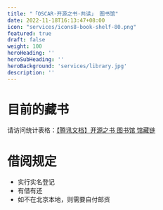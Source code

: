 ```yaml
---
title: "「OSCAR·开源之书·共读」 图书馆"
date: 2022-11-18T16:13:47+08:00
icon: "services/icons8-book-shelf-80.png"
featured: true
draft: false
weight: 100
heroHeading: ''
heroSubHeading: ''
heroBackground: 'services/library.jpg'
description: ''
---
```



# 目前的藏书

请访问统计表格：[【腾讯文档】开源之书 图书馆 馆藏链](https://docs.qq.com/sheet/DT09DQnppbWVLdHFZ)

# 借阅规定

*  实行实名登记
*  有借有还
*  如不在北京本地，则需要自付邮资 